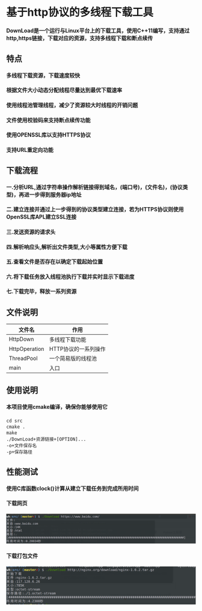 # 基于http协议的多线程下载工具

#### DownLoad是一个运行与Linux平台上的下载工具，使用C++11编写，支持通过http,https链接，下载对应的资源，支持多线程下载和断点续传

## 特点
#### 多线程下载资源，下载速度较快
#### 根据文件大小动态分配线程尽量达到最优下载速率
#### 使用线程池管理线程，减少了资源较大时线程的开销问题
#### 文件使用校验码来支持断点续传功能
#### 使用OPENSSL库以支持HTTPS协议
#### 支持URL重定向功能

## 下载流程
#### 一.分析URL,通过字符串操作解析链接得到域名，(端口号)，(文件名)，(协议类型)，再进一步得到服务器ip地址
#### 二.建立连接并通过上一步得到的协议类型建立连接，若为HTTPS协议则使用OpenSSL库APL建立SSL连接
#### 三.发送资源的请求头
#### 四.解析响应头,解析出文件类型,大小等属性方便下载
#### 五.查看文件是否存在以确定下载起始位置
#### 六.将下载任务放入线程池执行下载并实时显示下载进度
#### 七.下载完毕，释放一系列资源

## 文件说明
文件名 | 作用
-|-
HttpDown | 多线程下载功能
HttpOperation | HTTP协议的一系列操作
ThreadPool | 一个简易版的线程池
main | 入口

## 使用说明
#### 本项目使用cmake编译，确保你能够使用它
```
cd src
cmake .
make
./DownLoad+资源链接+[OPTION]... 
-o+文件保存名
-p+保存路径 
```

## 性能测试
#### 使用C库函数clock()计算从建立下载任务到完成所用时间

#### 下载网页
![](./image/下载网页.png)

#### 下载打包文件
![](./image/下载文件.png)


